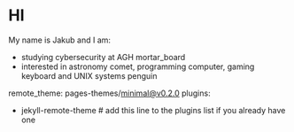 # HI
My name is Jakub and I am:
* studying cybersecurity at AGH mortar_board
* interested in astronomy comet, programming computer, gaming keyboard and UNIX systems penguin

remote_theme: pages-themes/minimal@v0.2.0
plugins:
- jekyll-remote-theme # add this line to the plugins list if you already have one
